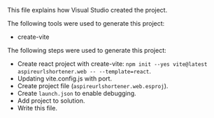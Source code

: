 This file explains how Visual Studio created the project.

The following tools were used to generate this project:
- create-vite

The following steps were used to generate this project:
- Create react project with create-vite: `npm init --yes vite@latest aspireurlshortener.web -- --template=react`.
- Updating vite.config.js with port.
- Create project file (`aspireurlshortener.web.esproj`).
- Create `launch.json` to enable debugging.
- Add project to solution.
- Write this file.
